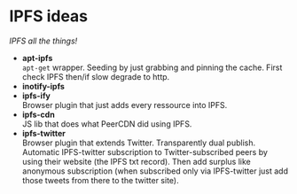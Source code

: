 # IPFS ideas

*IPFS all the things!*

- **apt-ipfs**  
  `apt-get` wrapper. Seeding by just grabbing and pinning the cache. First check IPFS then/if slow degrade to http.
- **inotify-ipfs**  
- **ipfs-ify**  
  Browser plugin that just adds every ressource into IPFS.
- **ipfs-cdn**  
  JS lib that does what PeerCDN did using IPFS.
- **ipfs-twitter**  
  Browser plugin that extends Twitter. Transparently dual publish. Automatic IPFS-twitter subscription to Twitter-subscribed peers by using their website (the IPFS txt record). Then add surplus like anonymous subscription (when subscribed only via IPFS-twitter just add those tweets from there to the twitter site).
